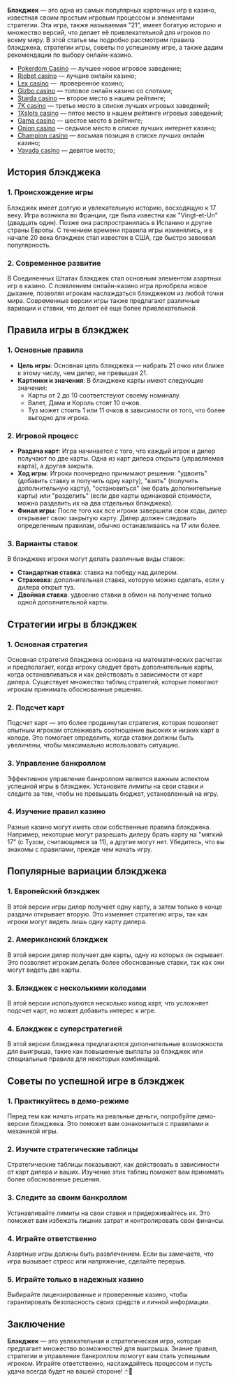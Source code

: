 **Блэкджек** — это одна из самых популярных карточных игр в казино, известная своим простым игровым процессом и элементами стратегии. Эта игра, также называемая "21", имеет богатую историю и множество версий, что делает её привлекательной для игроков по всему миру. В этой статье мы подробно рассмотрим правила блэкджека, стратегии игры, советы по успешному игре, а также дадим рекомендации по выбору онлайн-казино.

* [Pokerdom Casino](https://brandplay.link/FwVc4f) — лучшее новое игровое заведение;
* [Riobet casino](https://brandplay.link/TnjsxFvH) — лучшие онлайн казино;
* [Lex casino](https://brandplay.link/VMqNXPFs) —  проверенное казино;
* [Gizbo casino](https://brandplay.link/rvzLrVLp) — топовое онлайн казино со слотами;
* [Starda casino](https://brandplay.link/HDcDrxLk) — второе место в нашем рейтинге;
* [7K casino](https://brandplay.link/dd46bNgD) — третье место в списке лучших игровых заведений;
* [1Xslots casino](https://brandplay.link/J2ZbqMPZ) — пятое место в нашем рейтинге игровых заведений;
* [Gama casino](https://brandplay.link/RD52jZbL) — шестое место в рейтинге;
* [Onion casino](https://brandplay.link/8LcS6Djb) — седьмое место в списке лучших интернет казино;
* [Champion casino](https://temon-gter.cfd/go/9n8?p56190p303844p3509t17502) — восьмая позиция в списке лучших онлайн казино;
* [Vavada casino](https://vavadapartner.pro/?promo=75590753-cc8b-4c4a-8d71-99b7a2293439-jud\&target=register) — девятое место;



## История блэкджека

### 1. Происхождение игры

Блэкджек имеет долгую и увлекательную историю, восходящую к 17 веку. Игра возникла во Франции, где была известна как "Vingt-et-Un" (двадцать один). Позже она распространилась в Испанию и другие страны Европы. С течением времени правила игры изменялись, и в начале 20 века блэкджек стал известен в США, где быстро завоевал популярность.

### 2. Современное развитие

В Соединенных Штатах блэкджек стал основным элементом азартных игр в казино. С появлением онлайн-казино игра приобрела новое дыхание, позволяя игрокам наслаждаться блэкджеком из любой точки мира. Современные версии игры также предлагают различные вариации и ставки, что делает её еще более привлекательной.

## Правила игры в блэкджек

### 1. Основные правила

* **Цель игры**: Основная цель блэкджека — набрать 21 очко или ближе к этому числу, чем дилер, не превышая 21.
* **Картинки и значения**: В блэкджеке карты имеют следующие значения:
  * Карты от 2 до 10 соответствуют своему номиналу.
  * Валет, Дама и Король стоят 10 очков.
  * Туз может стоить 1 или 11 очков в зависимости от того, что более выгодно для игрока.

### 2. Игровой процесс

* **Раздача карт**: Игра начинается с того, что каждый игрок и дилер получают по две карты. Одна из карт дилера открыта (управляемая карта), а другая закрыта.
* **Ход игры**: Игроки поочередно принимают решения: "удвоить" (добавить ставку и получить одну карту), "взять" (получить дополнительную карту), "остановиться" (не брать дополнительные карты) или "разделить" (если две карты одинаковой стоимости, можно разделить их на два отдельных блэкджека).
* **Финал игры**: После того как все игроки завершили свои ходы, дилер открывает свою закрытую карту. Дилер должен следовать определенным правилам, обычно останавливаясь на 17 или более.

### 3. Варианты ставок

В блэкджеке игроки могут делать различные виды ставок:

* **Стандартная ставка**: ставка на победу над дилером.
* **Страховка**: дополнительная ставка, которую можно сделать, если у дилера открыт туз.
* **Двойная ставка**: удвоение ставки в обмен на получение только одной дополнительной карты.

## Стратегии игры в блэкджек

### 1. Основная стратегия

Основная стратегия блэкджека основана на математических расчетах и предполагает, когда игроку следует брать дополнительные карты, когда останавливаться и как действовать в зависимости от карт дилера. Существует множество таблиц стратегий, которые помогают игрокам принимать обоснованные решения.

### 2. Подсчет карт

Подсчет карт — это более продвинутая стратегия, которая позволяет опытным игрокам отслеживать соотношение высоких и низких карт в колоде. Это помогает определить, когда ставки должны быть увеличены, чтобы максимально использовать ситуацию.

### 3. Управление банкроллом

Эффективное управление банкроллом является важным аспектом успешной игры в блэкджек. Установите лимиты на свои ставки и следите за тем, чтобы не превышать бюджет, установленный на игру.

### 4. Изучение правил казино

Разные казино могут иметь свои собственные правила блэкджека. Например, некоторые могут разрешать дилеру брать карту на "мягкий 17" (с Тузом, считающимся за 11), а другие могут нет. Убедитесь, что вы знакомы с правилами, прежде чем начать игру.

## Популярные вариации блэкджека

### 1. Европейский блэкджек

В этой версии игры дилер получает одну карту, а затем только в конце раздачи открывает вторую. Это изменяет стратегию игры, так как игроки могут видеть лишь одну карту дилера.

### 2. Американский блэкджек

В этой версии дилер получает две карты, одну из которых он скрывает. Это позволяет игрокам делать более обоснованные ставки, так как они могут видеть две карты.

### 3. Блэкджек с несколькими колодами

В этой версии используются несколько колод карт, что усложняет подсчет карт, но может добавить интерес к игре.

### 4. Блэкджек с суперстратегией

В этой версии блэкджека предлагаются дополнительные возможности для выигрыша, такие как повышенные выплаты за блэкджек или специальные правила для некоторых комбинаций.

## Советы по успешной игре в блэкджек

### 1. Практикуйтесь в демо-режиме

Перед тем как начать играть на реальные деньги, попробуйте демо-версии блэкджека. Это поможет вам ознакомиться с правилами и механикой игры.

### 2. Изучите стратегические таблицы

Стратегические таблицы показывают, как действовать в зависимости от карт дилера и ваших. Изучение этих таблиц поможет вам принимать более обоснованные решения.

### 3. Следите за своим банкроллом

Устанавливайте лимиты на свои ставки и придерживайтесь их. Это поможет вам избежать лишних затрат и контролировать свои финансы.

### 4. Играйте ответственно

Азартные игры должны быть развлечением. Если вы замечаете, что игра вызывает стресс или напряжение, сделайте перерыв.

### 5. Играйте только в надежных казино

Выбирайте лицензированные и проверенные казино, чтобы гарантировать безопасность своих средств и личной информации.

## Заключение

**Блэкджек** — это увлекательная и стратегическая игра, которая предлагает множество возможностей для выигрыша. Знание правил, стратегии и управление банкроллом помогут вам стать успешным игроком. Играйте ответственно, наслаждайтесь процессом и пусть удача всегда будет на вашей стороне! 🃏💸
